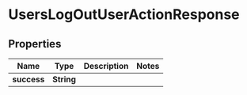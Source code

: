

# UsersLogOutUserActionResponse


## Properties

| Name | Type | Description | Notes |
|------------ | ------------- | ------------- | -------------|
|**success** | **String** |  |  |



